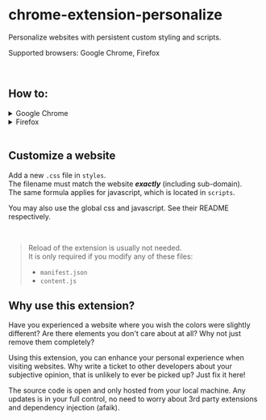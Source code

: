 # chrome-extension-personalize

Personalize websites with persistent custom styling and scripts.

Supported browsers: Google Chrome, Firefox

<br>

## How to:

<details>
<summary>Google Chrome</summary>

1. Clone this repo
2. Paste this in the search bar of Chrome `chrome://extensions`
3. Toggle `Developer mode`
4. Load unpacked -> select this folder
5. Visit https://www.example.com. You should see a green box with `The extension is working!`
6. Start customizing (see tutorial below)

</details>

<details>
<summary>Firefox</summary>

1. Clone this repo
2. Paste this in the search bar of Firefox `about:debugging#/runtime/this-firefox`
3. Load Temporary Add-On... -> select `manifest.json` in this folder
4. Visit https://www.example.com. You should see a green box with `The extension is working!`
5. Start customizing (see tutorial below)

</details>

<br>

## Customize a website

Add a new `.css` file in `styles`. <br>
The filename must match the website **_exactly_** (including sub-domain). <br>
The same formula applies for javascript, which is located in `scripts`.

You may also use the global css and javascript. See their README respectively.

<br>

> Reload of the extension is usually not needed. <br>
> It is only required if you modify any of these files:
>
> - `manifest.json`
> - `content.js`

## Why use this extension?

Have you experienced a website where you wish the colors were slightly different? Are there elements you don't care about at all? Why not just remove them completely?

Using this extension, you can enhance your personal experience when visiting websites.
Why write a ticket to other developers about your subjective opinion, that is unlikely to ever be picked up? Just fix it here!

The source code is open and only hosted from your local machine.
Any updates is in your full control, no need to worry about 3rd party extensions and dependency injection (afaik).

<br>
<br>
